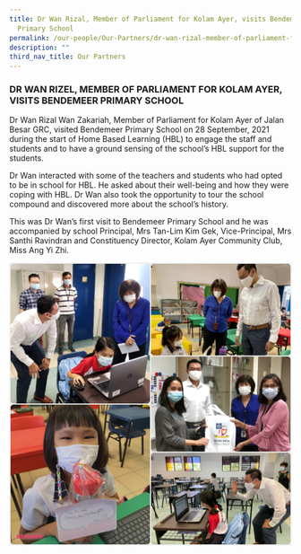 ```yaml
---
title: Dr Wan Rizal, Member of Parliament for Kolam Ayer, visits Bendemeer
  Primary School
permalink: /our-people/Our-Partners/dr-wan-rizal-member-of-parliament-for-kolam-ayer-visits-bps/
description: ""
third_nav_title: Our Partners
---
```

### DR WAN RIZEL, MEMBER OF PARLIAMENT FOR KOLAM AYER, VISITS BENDEMEER PRIMARY SCHOOL


Dr Wan Rizal Wan Zakariah, Member of Parliament for Kolam Ayer of Jalan Besar GRC, visited Bendemeer Primary School on 28 September, 2021 during the start of Home Based Learning (HBL) to engage the staff and students and to have a ground sensing of the school’s HBL support for the students.

Dr Wan interacted with some of the teachers and students who had opted to be in school for HBL. He asked about their well-being and how they were coping with HBL. Dr Wan also took the opportunity to tour the school compound and discovered more about the school’s history.

This was Dr Wan’s first visit to Bendemeer Primary School and he was accompanied by school Principal, Mrs Tan-Lim Kim Gek, Vice-Principal, Mrs Santhi Ravindran and Constituency Director, Kolam Ayer Community Club, Miss Ang Yi Zhi.  
  
![](/images/photo-collage%201_drwan.png)